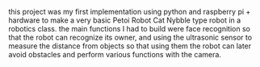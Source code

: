this project was my first implementation using python and raspberry pi + hardware to make a very basic Petoi Robot Cat Nybble type robot in a robotics class. 
the main functions I had to build were face recognition so that the robot can recognize its owner, and using the ultrasonic sensor to measure the distance 
from objects so that using them the robot can later avoid obstacles and perform various functions with the camera.

